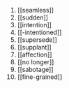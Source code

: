 1. [[seamless]]
2. [[sudden]]
3. [[intention]]
4. [[-intentioned]]
5. [[supersede]]
6. [[supplant]]
7. [[affection]]
8. [[no longer]]
9. [[sabotage]]
10. [[fine-grained]]